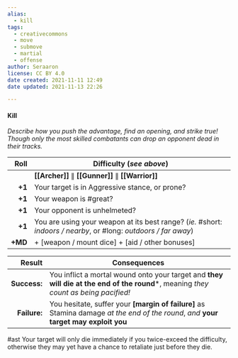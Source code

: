```yaml
---
alias:
  - kill
tags:
  - creativecommons
  - move
  - submove
  - martial
  - offense
author: Seraaron
license: CC BY 4.0
date created: 2021-11-11 12:49
date updated: 2021-11-13 22:26

---
```


#### Kill

_Describe how you push the advantage, find an opening, and strike true! Though only the most skilled combatants can drop an opponent dead in their tracks._

|    Roll | Difficulty (_see above_)                                                                                         |
| -------:| ---------------------------------------------------------------------------------------------------------------- |
|         | **[[Archer]]** ∥ **[[Gunner]]** ∥ **[[Warrior]]**                                                                |
|  **+1** | Your target is in Aggressive stance, or prone?                                                                   |
|  **+1** | Your weapon is #great?                                                                                           |
|  **+1** | Your opponent is unhelmeted?                                                                                     |
|  **+1** | You are using your weapon at its best range? (_ie._ #short: _indoors / nearby_, or #long: _outdoors / far away_) |
| **+MD** | + [weapon / mount dice] + [aid / other bonuses]                                                                    |

|       Result | Consequences                                                                                                                         |
| ------------:| ------------------------------------------------------------------------------------------------------------------------------------ |
| **Success:** | You inflict a mortal wound onto your target and **they will die at the end of the round***, meaning _they count as being pacified!_  |
| **Failure:** | You hesitate, suffer your **[margin of failure]** as Stamina damage _at the end of the round_, _and_ **your target may exploit you** |

#ast Your target will only die immediately if you twice-exceed the difficulty, otherwise they may yet have a chance to retaliate just before they die.
